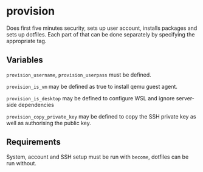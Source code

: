 provision
=========

Does first five minutes security, sets up user account, installs packages and sets up dotfiles.
Each part of that can be done separately by specifying the appropriate tag.

Variables
------------

`provision_username`, `provision_userpass` must be defined.

`provision_is_vm` may be defined as true to install qemu guest agent.

`provision_is_desktop` may be defined to configure WSL and ignore server-side dependencies

`provision_copy_private_key` may be defined to copy the SSH private key as well as authorising the public key.

Requirements
------------

System, account and SSH setup must be run with `become`, dotfiles can be run without.

